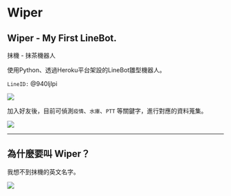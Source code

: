 # Wiper

## Wiper - My First LineBot.  

抹機 - 抹茶機器人  

使用Python、透過Heroku平台架設的LineBot雛型機器人。  

`LineID:` @940ljlpi  

![](https://i.imgur.com/Yum3i2J.png)

加入好友後，目前可偵測`疫情`、`水庫`、`PTT` 等關鍵字，進行對應的資料蒐集。  

![](https://i.imgur.com/Cw7waym.png)


---

## 為什麼要叫 **Wiper？**  

我想不到抹機的英文名字。  

![](https://i.imgur.com/KC6ilUC.png)  
